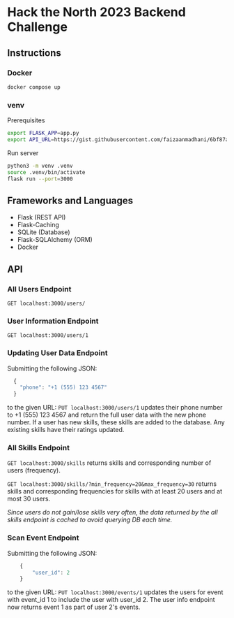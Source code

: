 # Hack the North 2023 Backend Challenge
## Instructions
### Docker
```zsh
docker compose up
```
### venv
Prerequisites
```zsh
export FLASK_APP=app.py
export API_URL=https://gist.githubusercontent.com/faizaanmadhani/6bf87ac6d8975b2bd45aba9fd96515ca/raw/795f99b519d6e2c33bb2b89c0707be7f06cff95d/HTN_2023_BE_Challenge_Data.json
```
Run server
```zsh
python3 -m venv .venv
source .venv/bin/activate
flask run --port=3000
```

## Frameworks and Languages
- Flask (REST API)
- Flask-Caching
- SQLite (Database)
- Flask-SQLAlchemy (ORM)
- Docker

## API
### All Users Endpoint
`GET localhost:3000/users/`

### User Information Endpoint
`GET localhost:3000/users/1`

### Updating User Data Endpoint
Submitting the following JSON:
```javascript
  {
    "phone": "+1 (555) 123 4567"
  }
```
to the given URL: `PUT localhost:3000/users/1` updates their phone number to +1 (555) 123 4567 and return the full user data with the new phone number. If a user has new skills, these skills are added to the database. Any existing skills have their ratings updated.

### All Skills Endpoint
`GET localhost:3000/skills` returns skills and corresponding number of users (frequency).

`GET localhost:3000/skills/?min_frequency=20&max_frequency=30` returns skills and corresponding frequencies for skills with at least 20 users and at most 30 users.

*Since users do not gain/lose skills very often, the data returned by the all skills endpoint is cached to avoid querying DB each time.*

### Scan Event Endpoint
Submitting the following JSON:
```javascript
    {
        "user_id": 2
    }
```
to the given URL: `PUT localhost:3000/events/1` updates the users for event with event_id 1 to include the user with user_id 2. The user info endpoint now returns event 1 as part of user 2's events.